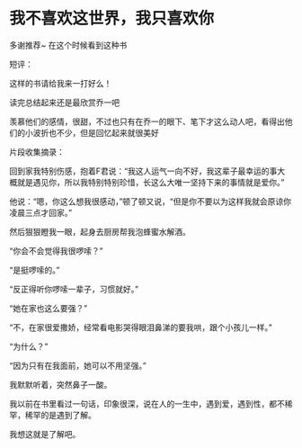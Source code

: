 # 我不喜欢这世界，我只喜欢你

多谢推荐~ 在这个时候看到这种书

短评：

这样的书请给我来一打好么！

读完总结起来还是最欣赏乔一吧

羡慕他们的感情，很甜，不过也只有在乔一的眼下、笔下才这么动人吧，看得出他们的小波折也不少，但是回忆起来就很美好

片段收集摘录：

回到家我特别伤感，抱着F君说：“我这人运气一向不好，我这辈子最幸运的事大概就是遇见你，所以我特别特别珍惜，长这么大唯一坚持下来的事情就是爱你。”

他说：“嗯，你这么想我很感动，”顿了顿又说，“但是你不要以为这样我就会原谅你凌晨三点才回家。”

然后狠狠瞪我一眼，起身去厨房帮我泡蜂蜜水解酒。

“你会不会觉得我很啰嗦？”

“是挺啰嗦的。”

“反正得听你啰嗦一辈子，习惯就好。”

“她在家也这么要强？”

“不，在家很爱撒娇，经常看电影哭得眼泪鼻涕的要我哄，跟个小孩儿一样。”

“为什么？”

“因为只有在我面前，她可以不用坚强。”

我默默听着，突然鼻子一酸。

我以前在书里看过一句话，印象很深，说在人的一生中，遇到爱，遇到性，都不稀罕，稀罕的是遇到了解。

我想这就是了解吧。

